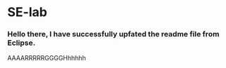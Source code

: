 # SE-lab
### Hello there, I have successfully upfated the readme file from Eclipse. 
AAAARRRRRGGGGHhhhhh